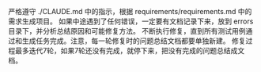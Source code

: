 严格遵守 ./CLAUDE.md 中的指示，根据 requirements/requirements.md 中的需求生成项目。
如果中途遇到了任何错误，一定要有文档记录下来，放到 errors 目录下，并分析总结原因和可能修复方法。
不断执行修复，直到所有测试用例通过和生成任务完成。注意，每一轮修复时的问题总结文档都要单独新建。
修复过程最多迭代7轮，如果7轮还没有完成，就停下来，把没有完成的问题总结成文档。